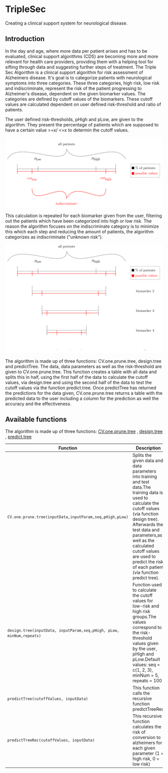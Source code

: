 # TripleSec
Creating a clinical support system for neurological disease.

## Introduction
In the day and age, where more data per patient arises and has to be evaluated, clinical support algorithms (CDS) are becoming more and more relevant for health care providers, providing them with a helping tool for sifting through data and suggesting further steps of treatment.
The Triple Sec Algorithm is a clinical support algorithm for risk assessment of Alzheimers disease.
It's goal is to categorize patients with neurological symptoms into three 
categories. These three categories, high risk, low risk and indiscriminate, represent the risk of the patient progressing to Alzheimer's disease, dependent on the given biomarker values.
The categories are defined by cutoff values of the biomarkers. These cutoff values are calculated
dependent on user defined risk-threshold and ratio of patients.

The user defined risk-thresholds, pHigh and pLow, are given to the algorithm. They present the percentage of patients which are supposed to have a certain value >=x/ <=x to determin the cutoff values.

![alt text](https://github.com/zaynabhammoud/TripleSec/blob/KAP/img/principle.png "principle")

This calculation is repeated for each biomarker given from the user, filtering out the patients which have been categorized into high or low risk. The reason the algorithm focuses on the indiscriminate category is to minimize this which each step and reducing the amount of patients, the algorithm categorizes as indiscriminate ("unknown risk").

![alt text](https://github.com/zaynabhammoud/TripleSec/blob/KAP/img/repeat.png "repeat")

The algorithm is made up of three functions: CV.one.prune.tree, design.tree and predictTree.
The data, data parameters as well as the risk-threshold are given to CV.one.prune.tree. 
This function creates a table with all data and splits this in half, using the first half of the data to calculate the cutoff values, via 
design.tree and using the second half of the data to test the cutoff values via the function predict.tree.
Once predictTree has returned the predictions for the data given, CV.one.prune.tree returns a table with the predicted data to the user including
a column for the prediction as well the accuracy and the effectiveness.


<!---# ## Publication
# More information and references can be found in the following papers:--->

## Available functions
The algorithm is made up of three functions: 
[CV.one.prune.tree](https://github.com/zaynabhammoud/TripleSec/blob/KAP/R/Code_CV_one_prune_tree.R) , 
[design.tree](https://github.com/zaynabhammoud/TripleSec/blob/KAP/R/Code_design_tree.R) ,
[predict.tree](Code_predict_tree.R)


| Function |Description|
| --------------- |-----------|
|`CV.one.prune.tree(inputData,inputParam,seq,pHigh,pLow)`|Splits the given data and data parameters into training and test data.The training data is used to calculate the cutoff values (via function design tree). Afterwards the test data and parameters,as well as the calculated cutoff values are used to predict the risk of each patient (via function predict tree).|
|`design.tree(inputData, inputParam,seq,pHigh, pLow, minNum,repeats)`|Function used to calculate the cutoff values for low-risk and high risk groups.The values correspond to the risk-threshold values given by the user, pHigh and pLow.Default values: seq = c(1, 2, 3), minNum = 5, repeats = 100|
|`predictTree(cutoffValues, inputData)`| This function calls the recursive function predictTreeRec|
|`predictTreeRec(cutoffValues, inputData)`| This recursive function calculates the risk of conversion to alzheimers for each given parameter (1 = high risk, 0 = low risk)|
